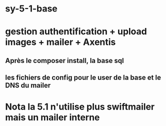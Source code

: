 # sy-5-1-base
# gestion authentification + upload images + mailer + Axentis
## Après le composer install, la base sql
## les fichiers de config pour le user de la base et le DNS du mailer
# Nota la 5.1 n'utilise plus swiftmailer mais un mailer interne
